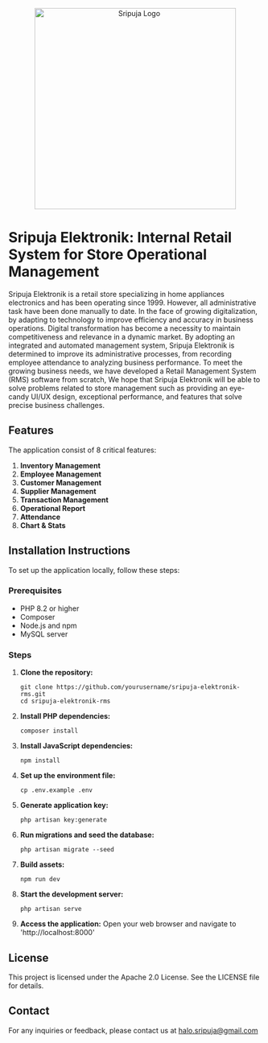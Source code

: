 <p align="center"><img src="https://raw.githubusercontent.com/bryanfks-dev/Sripuja-Elektronik-RMS/master/public/images/logo_dark.svg" width="400" alt="Sripuja Logo"></p>

# Sripuja Elektronik: Internal Retail System for Store Operational Management  

Sripuja Elektronik is a retail store specializing in home appliances electronics and has been operating since 1999. However, all administrative task have been done manually to date. In the face of growing digitalization, by adapting to technology to improve efficiency and accuracy in business operations. Digital transformation has become a necessity to maintain competitiveness and relevance in a dynamic market. By adopting an integrated and automated management system, Sripuja Elektronik is determined to improve its administrative processes, from recording employee attendance to analyzing business performance. To meet the growing business needs, we have developed a Retail Management System (RMS) software from scratch, We hope that Sripuja Elektronik will be able to solve problems related to store management such as providing an eye-candy UI/UX design, exceptional performance, and features that solve precise business challenges.

## Features

The application consist of 8 critical features:
1. **Inventory Management**
2. **Employee Management**
3. **Customer Management**
4. **Supplier Management**
5. **Transaction Management**
7. **Operational Report**
8. **Attendance**
9. **Chart & Stats**

## Installation Instructions

To set up the application locally, follow these steps:

### Prerequisites
- PHP 8.2 or higher
- Composer
- Node.js and npm
- MySQL server

### Steps

1. **Clone the repository:**
   ```
   git clone https://github.com/yourusername/sripuja-elektronik-rms.git
   cd sripuja-elektronik-rms
   ```

2. **Install PHP dependencies:**
    ```
    composer install
    ```

3. **Install JavaScript dependencies:**
    ```
    npm install
    ```

4. **Set up the environment file:**
    ```
    cp .env.example .env
    ```

5. **Generate application key:**
    ```
    php artisan key:generate
    ```

6. **Run migrations and seed the database:**
    ```
    php artisan migrate --seed
    ```

7. **Build assets:**
    ```
    npm run dev
    ```

8. **Start the development server:**
    ```
    php artisan serve
    ```
9. **Access the application:**
Open your web browser and navigate to 'http://localhost:8000'

## License
This project is licensed under the Apache 2.0 License. See the LICENSE file for details.

## Contact
For any inquiries or feedback, please contact us at halo.sripuja@gmail.com
